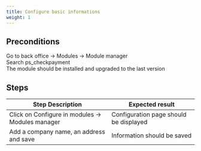 ```yaml
---
title: Configure basic informations
weight: 1
---
```


## Preconditions

Go to back office -> Modules -> Module manager<br />
Search ps_checkpayment<br />
The module should be installed and upgraded to the last version
## Steps
| Step Description | Expected result |
| ----- | ----- |
| Click on Configure in modules -> Modules manager | Configuration page should be displayed |
| Add a company name, an address and save | Information should be saved |
